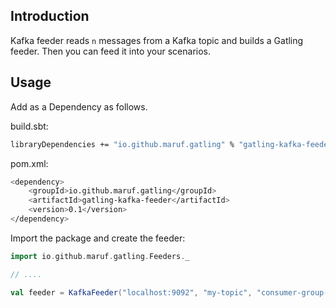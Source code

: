 Introduction
------------

Kafka feeder reads `n` messages from a Kafka topic and builds a Gatling feeder. Then you can feed it into your scenarios.

Usage
-----

Add as a Dependency as follows.

build.sbt:

```bash
libraryDependencies += "io.github.maruf.gatling" % "gatling-kafka-feeder" % "0.1" % Test
```

pom.xml:
```bash
<dependency>
    <groupId>io.github.maruf.gatling</groupId>
    <artifactId>gatling-kafka-feeder</artifactId>
    <version>0.1</version>
</dependency>
```


Import the package and create the feeder:

```scala
import io.github.maruf.gatling.Feeders._

// ....

val feeder = KafkaFeeder("localhost:9092", "my-topic", "consumer-group-01", 100, "earliest").circular
```